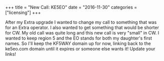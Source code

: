 +++
title = "New Call: KE5EO"
date = "2016-11-30"
categories = ["licensing"]
+++

After my Extra upgrade I wanted to change my call to something that was for an Extra operator.  I also wanted to get something that would be shorter for CW.  My old call was quite long and this new call is very "small" in CW.  I wanted to keep region 5 and the EO stands for both my daughter's first names.  So I'll keep the KF5WAY domain up for now, linking back to the ke5eo.com domain until it expires or someone else wants it!  Update your links!